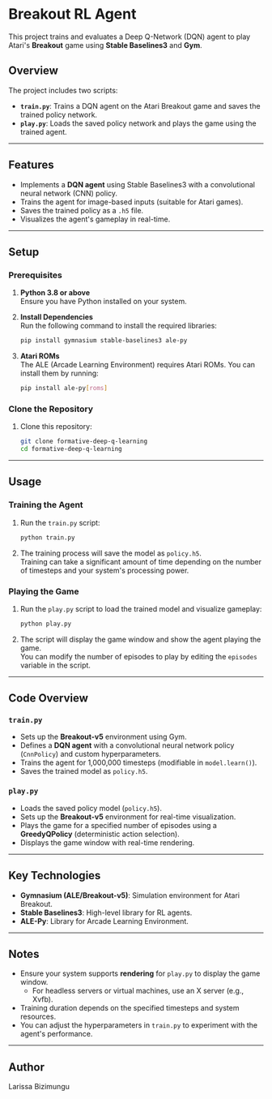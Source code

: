 # Breakout RL Agent

This project trains and evaluates a Deep Q-Network (DQN) agent to play Atari's **Breakout** game using **Stable Baselines3** and **Gym**.

## Overview

The project includes two scripts:
- **`train.py`**: Trains a DQN agent on the Atari Breakout game and saves the trained policy network.
- **`play.py`**: Loads the saved policy network and plays the game using the trained agent.

---

## Features

- Implements a **DQN agent** using Stable Baselines3 with a convolutional neural network (CNN) policy.
- Trains the agent for image-based inputs (suitable for Atari games).
- Saves the trained policy as a `.h5` file.
- Visualizes the agent's gameplay in real-time.

---

## Setup

### Prerequisites

1. **Python 3.8 or above**  
   Ensure you have Python installed on your system.

2. **Install Dependencies**  
   Run the following command to install the required libraries:
   ```bash
   pip install gymnasium stable-baselines3 ale-py
   ```

3. **Atari ROMs**  
   The ALE (Arcade Learning Environment) requires Atari ROMs. You can install them by running:
   ```bash
   pip install ale-py[roms]
   ```

### Clone the Repository

1. Clone this repository:
   ```bash
   git clone formative-deep-q-learning
   cd formative-deep-q-learning
   ```

---

## Usage

### Training the Agent

1. Run the `train.py` script:
   ```bash
   python train.py
   ```

2. The training process will save the model as `policy.h5`.  
   Training can take a significant amount of time depending on the number of timesteps and your system's processing power.

### Playing the Game

1. Run the `play.py` script to load the trained model and visualize gameplay:
   ```bash
   python play.py
   ```

2. The script will display the game window and show the agent playing the game.  
   You can modify the number of episodes to play by editing the `episodes` variable in the script.

---

## Code Overview

### `train.py`
- Sets up the **Breakout-v5** environment using Gym.
- Defines a **DQN agent** with a convolutional neural network policy (`CnnPolicy`) and custom hyperparameters.
- Trains the agent for 1,000,000 timesteps (modifiable in `model.learn()`).
- Saves the trained model as `policy.h5`.

### `play.py`
- Loads the saved policy model (`policy.h5`).
- Sets up the **Breakout-v5** environment for real-time visualization.
- Plays the game for a specified number of episodes using a **GreedyQPolicy** (deterministic action selection).
- Displays the game window with real-time rendering.

---

## Key Technologies

- **Gymnasium (ALE/Breakout-v5)**: Simulation environment for Atari Breakout.
- **Stable Baselines3**: High-level library for RL agents.
- **ALE-Py**: Library for Arcade Learning Environment.

---

## Notes

- Ensure your system supports **rendering** for `play.py` to display the game window.
  - For headless servers or virtual machines, use an X server (e.g., Xvfb).
- Training duration depends on the specified timesteps and system resources.
- You can adjust the hyperparameters in `train.py` to experiment with the agent's performance.

---

## Author

Larissa Bizimungu
